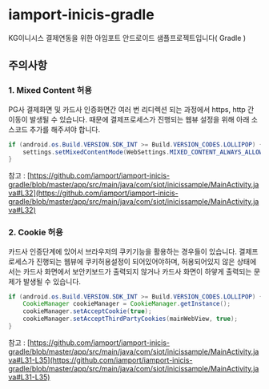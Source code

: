# iamport-inicis-gradle
KG이니시스 결제연동을 위한 아임포트 안드로이드 샘플프로젝트입니다( Gradle )


## 주의사항  

### 1. Mixed Content 허용  

PG사 결제화면 및 카드사 인증화면간 여러 번 리디렉션 되는 과정에서 https, http 간 이동이 발생될 수 있습니다. 때문에 결제프로세스가 진행되는 웹뷰 설정을 위해 아래 소스코드 추가를 해주셔야 합니다.   

```java
if (android.os.Build.VERSION.SDK_INT >= Build.VERSION_CODES.LOLLIPOP) {
	settings.setMixedContentMode(WebSettings.MIXED_CONTENT_ALWAYS_ALLOW);
}
```
참고 : [https://github.com/iamport/iamport-inicis-gradle/blob/master/app/src/main/java/com/siot/inicissample/MainActivity.java#L32](https://github.com/iamport/iamport-inicis-gradle/blob/master/app/src/main/java/com/siot/inicissample/MainActivity.java#L32)

### 2. Cookie 허용  

카드사 인증단계에 있어서 브라우저의 쿠키기능을 활용하는 경우들이 있습니다. 결제프로세스가 진행되는 웹뷰에 쿠키허용설정이 되어있어야하며, 허용되어있지 않은 상태에서는 카드사 화면에서 보안키보드가 출력되지 않거나 카드사 화면이 하얗게 출력되는 문제가 발생될 수 있습니다.  

```java
if (android.os.Build.VERSION.SDK_INT >= Build.VERSION_CODES.LOLLIPOP) {
	CookieManager cookieManager = CookieManager.getInstance();
	cookieManager.setAcceptCookie(true);
	cookieManager.setAcceptThirdPartyCookies(mainWebView, true);
}
```

참고 : [https://github.com/iamport/iamport-inicis-gradle/blob/master/app/src/main/java/com/siot/inicissample/MainActivity.java#L31-L35](https://github.com/iamport/iamport-inicis-gradle/blob/master/app/src/main/java/com/siot/inicissample/MainActivity.java#L31-L35)
